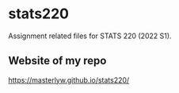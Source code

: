 # stats220
Assignment related files for STATS 220 (2022 S1).
## Website of my repo
https://masterlyw.github.io/stats220/
